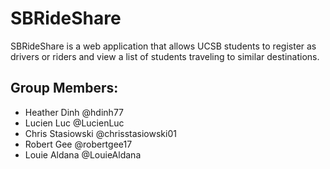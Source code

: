 # SBRideShare

SBRideShare is a web application that allows UCSB students to register as drivers or riders and view a list of students traveling to similar destinations.

## Group Members:
- Heather Dinh @hdinh77
- Lucien Luc @LucienLuc
- Chris Stasiowski @chrisstasiowski01
- Robert Gee @robertgee17
- Louie Aldana @LouieAldana